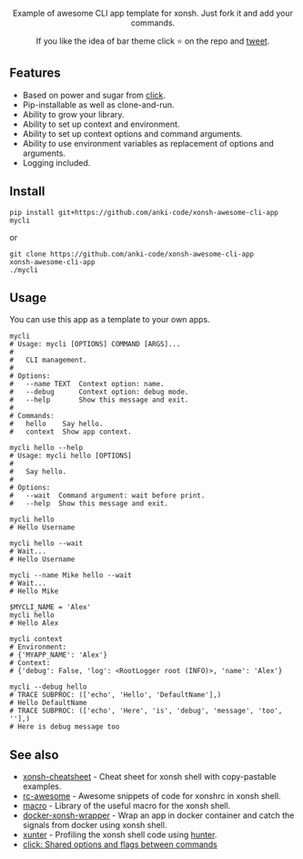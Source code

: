 <p align="center">  
    Example of awesome CLI app template for xonsh. Just fork it and add your commands.
</p>

<p align="center">  
If you like the idea of bar theme click ⭐ on the repo and <a href="https://twitter.com/intent/tweet?text=Nice%20xontrib%20for%20the%20xonsh%20shell!&url=https://github.com/anki-code/xonsh-awesome-cli-app" target="_blank">tweet</a>.
</p>


## Features

* Based on power and sugar from [click](https://click.palletsprojects.com).
* Pip-installable as well as clone-and-run.
* Ability to grow your library.
* Ability to set up context and environment.
* Ability to set up context options and command arguments.
* Ability to use environment variables as replacement of options and arguments.
* Logging included.

## Install

```xsh
pip install git+https://github.com/anki-code/xonsh-awesome-cli-app
mycli
```
or
```xsh
git clone https://github.com/anki-code/xonsh-awesome-cli-app
xonsh-awesome-cli-app
./mycli
```
## Usage

You can use this app as a template to your own apps.

```xsh
mycli
# Usage: mycli [OPTIONS] COMMAND [ARGS]...
# 
#   CLI management.
# 
# Options:
#   --name TEXT  Context option: name.
#   --debug      Context option: debug mode.
#   --help       Show this message and exit.
# 
# Commands:
#   hello    Say hello.
#   context  Show app context.

mycli hello --help
# Usage: mycli hello [OPTIONS]
# 
#   Say hello.
# 
# Options:
#   --wait  Command argument: wait before print.
#   --help  Show this message and exit.

mycli hello
# Hello Username

mycli hello --wait
# Wait...
# Hello Username

mycli --name Mike hello --wait
# Wait...
# Hello Mike

$MYCLI_NAME = 'Alex'
mycli hello
# Hello Alex

mycli context
# Environment:
# {'MYAPP_NAME': 'Alex'}
# Context:
# {'debug': False, 'log': <RootLogger root (INFO)>, 'name': 'Alex'}

mycli --debug hello
# TRACE SUBPROC: (['echo', 'Hello', 'DefaultName'],)
# Hello DefaultName
# TRACE SUBPROC: (['echo', 'Here', 'is', 'debug', 'message', 'too', ''],)
# Here is debug message too
```

## See also
* [xonsh-cheatsheet](https://github.com/anki-code/xonsh-cheatsheet) - Cheat sheet for xonsh shell with copy-pastable examples. 
* [rc-awesome](https://github.com/anki-code/xontrib-rc-awesome) - Awesome snippets of code for xonshrc in xonsh shell.
* [macro](https://github.com/anki-code/xontrib-macro) - Library of the useful macro for the xonsh shell.
* [docker-xonsh-wrapper](https://github.com/anki-code/docker-xonsh-wrapper) - Wrap an app in docker container and catch the signals from docker using xonsh shell. 
* [xunter](https://github.com/anki-code/xunter) - Profiling the xonsh shell code using [hunter](https://github.com/ionelmc/python-hunter).
* [click: Shared options and flags between commands](https://stackoverflow.com/questions/40182157/shared-options-and-flags-between-commands)
